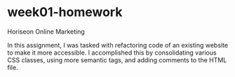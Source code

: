 # week01-homework
Horiseon Online Marketing

In this assignment, I was tasked with refactoring code of an existing website to make it more accessible.
I accomplished this by consolidating various CSS classes, using more semantic tags, and adding comments to the HTML file.